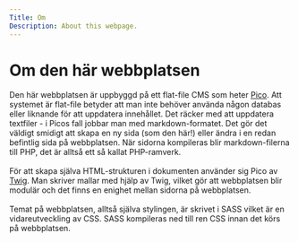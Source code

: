 ```yaml
---
Title: Om
Description: About this webpage.
---
```

Om den här webbplatsen
=======================

Den här webbplatsen är uppbyggd på ett flat-file CMS som heter [Pico](https://picocms.org/). Att systemet är flat-file betyder att man inte behöver använda någon databas eller liknande för att uppdatera innehållet. Det räcker med att uppdatera textfiler - i Picos fall jobbar man med markdown-formatet. Det gör det väldigt smidigt att skapa en ny sida (som den här!) eller ändra i en redan befintlig sida på webbplatsen. När sidorna kompileras blir markdown-filerna till PHP, det är alltså ett så kallat PHP-ramverk.
<br><br>
För att skapa själva HTML-strukturen i dokumenten använder sig Pico av [Twig](https://twig.symfony.com/). Man skriver mallar med hjälp av Twig, vilket gör att webbplatsen blir modulär och det finns en enighet mellan sidorna på webbplatsen.
<br><br>
Temat på webbplatsen, alltså själva stylingen, är skrivet i SASS vilket är en vidareutveckling av CSS. SASS kompileras ned till ren CSS innan det körs på webbplatsen.